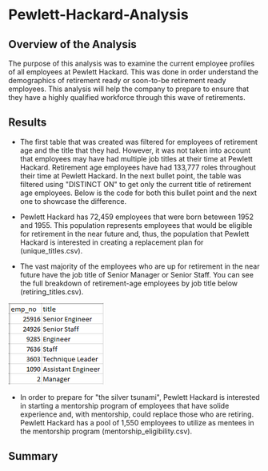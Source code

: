 # Pewlett-Hackard-Analysis

## Overview of the Analysis
The purpose of this analysis was to examine the current employee profiles of all employees at Pewlett Hackard. This was done in order understand the demographics of retirement ready or soon-to-be retirement ready employees. This analysis will help the company to prepare to ensure that they have a highly qualified workforce through this wave of retirements.

## Results
- The first table that was created was filtered for employees of retirement age and the title that they had. However, it was not taken into account that employees may have had multiple job titles at their time at Pewlett Hackard. Retirement age employees have had 133,777 roles throughout their time at Pewlett Hackard. In the next bullet point, the table was filtered using "DISTINCT ON" to get only the current title of retirement age employees. Below is the code for both this bullet point and the next one to showcase the difference. 



- Pewlett Hackard has 72,459 employees that were born beteween 1952 and 1955. This population represents employees that would be eligible for retirement in the near future and, thus, the population that Pewlett Hackard is interested in creating a replacement plan for (unique_titles.csv).

- The vast majority of the employees who are up for retirement in the near future have the job title of Senior Manager or Senior Staff. You can see the full breakdown of retirement-age employees by job title below (retiring_titles.csv).

![retiring_titles](Images_for_ReadME/retiring_titles.png)

- In order to prepare for "the silver tsunami", Pewlett Hackard is interested in starting a mentorship program of employees that have solide experience and, with mentorship, could replace those who are retiring. Pewlett Hackard has a pool of 1,550 employees to utilize as mentees in the mentorship program (mentorship_eligibility.csv).

## Summary

